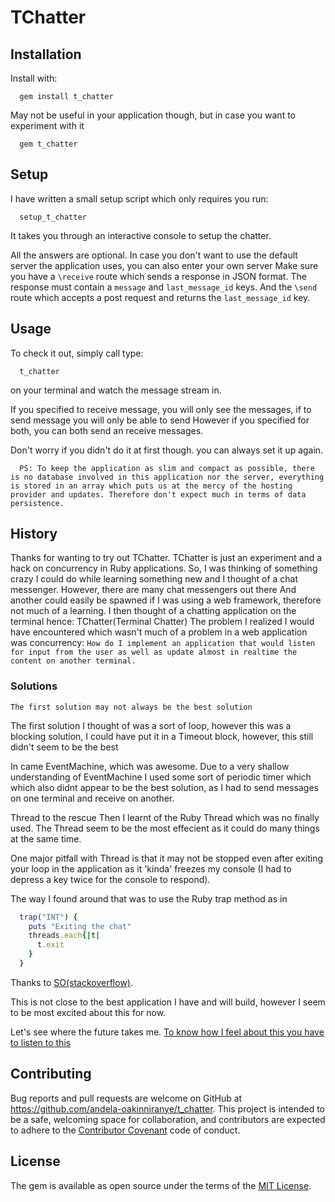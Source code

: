 # TChatter

## Installation
Install with:
```
  gem install t_chatter
```
May not be useful in your application though, but in case you want to experiment with it

```
  gem t_chatter
```

## Setup
I have written a small setup script which only requires you run:
```
  setup_t_chatter
```
It takes you through an interactive console to setup the chatter.

All the answers are optional.
In case you don't want to use the default server the application uses, you can also enter your own server
Make sure you have a `\receive` route which sends a response in JSON format. The response must contain a
`message` and `last_message_id` keys.
And the `\send` route which accepts a post request and returns the `last_message_id` key.

## Usage
To check it out, simply call type:
```
  t_chatter
```
on your terminal and watch the message stream in.

If you specified to receive message, you will only see the messages, if to send message you will only be able to send
However if you specified for both, you can both send an receive messages.

Don't worry if you didn't do it at first though. you can always set it up again.

```
  PS: To keep the application as slim and compact as possible, there is no database involved in this application nor the server, everything is stored in an array which puts us at the mercy of the hosting provider and updates. Therefore don't expect much in terms of data persistence.
```

## History

Thanks for wanting to try out TChatter.
TChatter is just an experiment and a hack on concurrency in Ruby applications.
So, I was thinking of something crazy I could do while learning something new and
I thought of a chat messenger. However, there are many chat messengers out there
And another could easily be spawned if I was using a web framework, therefore not
much of a learning.
I then thought of a chatting application on the terminal hence: TChatter(Terminal Chatter)
The problem I realized I would have encountered which wasn't much of a problem in
a web application was concurrency:
`How do I implement an application that would listen for input from the user as well
as update almost in realtime the content on another terminal.`

### Solutions
`The first solution may not always be the best solution`

The first solution I thought of was a sort of loop, however this was a blocking solution,
I could have put it in a Timeout block, however, this still didn't seem to be the best

In came EventMachine, which was awesome.
Due to a very shallow understanding of EventMachine I used some sort of periodic timer which
which also didnt appear to be the best solution, as I had to send messages on one terminal
and receive on another.

Thread to the rescue
Then I learnt of the Ruby Thread which was no finally used.
The Thread seem to be the most effecient as it could do many things at the same time.

One major pitfall with Thread is that it may not be stopped even after exiting your
loop in the application as it 'kinda' freezes my console (I had to depress a key twice
for the console to respond).

The way I found around that was to use the Ruby trap method as in
```ruby
  trap("INT") {
    puts "Exiting the chat"
    threads.each{|t|
      t.exit
    }
  }
```
Thanks to [SO(stackoverflow)](http://stackoverflow.com/questions/27642943/kill-all-threads-on-terminate?answertab=votes#tab-top).

This is not close to the best application I have and will build, however I seem to be most excited
about this for now.

Let's see where the future takes me.
[To know how I feel about this you have to listen to this](www.youtube.com/watch?v=ZR0v0i63PQ4)


## Contributing

Bug reports and pull requests are welcome on GitHub at https://github.com/andela-oakinniranye/t_chatter. This project is intended to be a safe, welcoming space for collaboration, and contributors are expected to adhere to the [Contributor Covenant](contributor-covenant.org) code of conduct.


## License

The gem is available as open source under the terms of the [MIT License](http://opensource.org/licenses/MIT).
